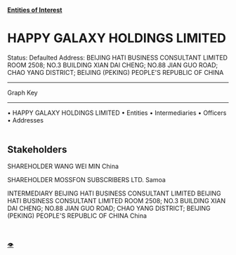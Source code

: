 #### [Entities of Interest](/list.html)
<link rel="stylesheet" type="text/css" href="../../assets/style.css">

<style>
body{background-image:url("http://eoi-graphs.s3-website-eu-west-1.amazonaws.com/HAPPY_GALAXY_HOLDINGS_LIMITED.png");background-repeat: no-repeat;background-size: contain;}
.markdown>p>span{background-color: white;}
</style>

# HAPPY GALAXY HOLDINGS LIMITED
<span>Status: Defaulted
Address: BEIJING HATI BUSINESS CONSULTANT LIMITED ROOM 2508; NO.3 BUILDING XIAN DAI CHENG; NO.88 JIAN GUO ROAD; CHAO YANG DISTRICT; BEIJING (PEKING) PEOPLE'S REPUBLIC OF CHINA
</span>

---



<div class="legend">
Graph Key
<hr>
<span class="focus">• HAPPY GALAXY HOLDINGS LIMITED</span>
<span class="entity">• Entities</span>
<span class="intermediary">• Intermediaries</span>
<span class="officer">• Officers</span>
<span class="address">• Addresses</span>
</div><br>


## Stakeholders
<span>SHAREHOLDER
WANG WEI MIN
China
</span>

<span>SHAREHOLDER
MOSSFON SUBSCRIBERS LTD.
Samoa
</span>

<span>INTERMEDIARY
BEIJING HATI BUSINESS CONSULTANT LIMITED
BEIJING HATI BUSINESS CONSULTANT LIMITED ROOM 2508; NO.3 BUILDING XIAN DAI CHENG; NO.88 JIAN GUO ROAD; CHAO YANG DISTRICT; BEIJING (PEKING) PEOPLE'S REPUBLIC OF CHINA
China
</span>


<br><br><a class="contribute_button" href="Readme.md">👁</a>